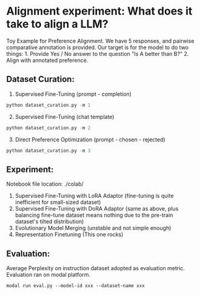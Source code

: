# Alignment experiment: What does it take to align a LLM?

Toy Example for Preference Alignment. We have 5 responses, and pairwise comparative annotation is provided. 
Our target is for the model to do two things: 
    1. Provide Yes / No answer to the question "Is A better than B?" 
    2. Align with annotated preference. 

## Dataset Curation: 

1. Supervised Fine-Tuning (prompt - completion)
```python
python dataset_curation.py -m 1
```

2. Supervised Fine-Tuning (chat template)
```python
python dataset_curation.py -m 2
```

3. Direct Preference Optimization (prompt - chosen - rejected)
```python
python dataset_curation.py -m 3
```

## Experiment: 
Notebook file location: ./colab/
1. Supervised Fine-Tuning with LoRA Adaptor (fine-tuning is quite inefficient for small-sized dataset)
2. Supervised Fine-Tuning with DoRA Adaptor (same as above, plus balancing fine-tune dataset means nothing due to the pre-train dataset's tilted distribution)
3. Evolutionary Model Merging (unstable and not simple enough)
4. Representation Finetuning (This one rocks)

## Evaluation:
Average Perplexity on instruction dataset adopted as evaluation metric. Evaluation ran on modal platform. 
```
modal run eval.py --model-id xxx --dataset-name xxx
```
